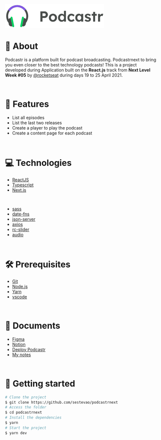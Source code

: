 <img src="https://github.com/sestevao/podcastrnext/blob/main/.github/logo.svg" style="text-align:center" />

<br>

# 👀 About 

Podcastr is a platform built for podcast broadcasting. Podcastrnext to bring you even closer to the best technology podcasts! This is a project developed during Application built on the **React.js** track from **Next Level Week #05** by [@rocketseat](https://rocketseat.com.br/) during days 19 to 25 April 2021.

<br>

# 🚀 Features

- List all episodes
- List the last two releases
- Create a player to play the podcast
- Create a content page for each podcast

<br>

# 💻 Technologies

- [ReactJS](https://reactjs.org/)
- [Typescript](https://www.typescriptlang.org/)
- [Next.js](https://nextjs.org/)

<br>

- [sass](https://sass-lang.com/)
- [date-fns](https://date-fns.org/)
- [json-server](https://github.com/typicode/json-server)
- [axios](https://github.com/axios/axios)
- [rc-slider](https://github.com/schrodinger/rc-slider)
- [audio](https://reactjsexample.com/a-simple-react-wrapper-on-the-html5-audio-tag/)

<br>

# 🛠 Prerequisites

- [Git](https://git-scm.com/)
- [Node.js](https://nodejs.org/en/)
- [Yarn](https://yarnpkg.com/)
- [vscode](https://code.visualstudio.com/)

<br>

# 🔖 Documents

- [Figma](https://www.figma.com/file/UwFEntsHpHYJlHNQAQr4gA/Podcastr/duplicate?node-id=160%3A2761)
- [Notion](https://www.notion.so/Trilha-ReactJS-9e6bfe82f2d047fa805935a3242e7952)
- [Deploy Podcastr](https://www.notion.so/Deploy-Podcastr-2142f78ad75c4b32b2e4dc9e22c46189)
- [My notes](https://www.notion.so/Trilha-ReactJS-com-NextJS-fac35cbd50f04d47a2908699ba0dd91c)

<br>

# 👷 Getting started

```bash
# Clone the project 
$ git clone https://github.com/sestevao/podcastrnext
# Access the folder
$ cd podcastrnext
# Install the dependencies
$ yarn 
# Start the project
$ yarn dev
```